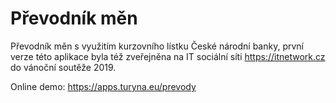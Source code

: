 # Převodník měn
Převodník měn s využitím kurzovního lístku České národní banky, první verze této aplikace byla též zveřejněna na IT sociální síti https://itnetwork.cz do vánoční soutěže 2019.

Online demo: https://apps.turyna.eu/prevody
